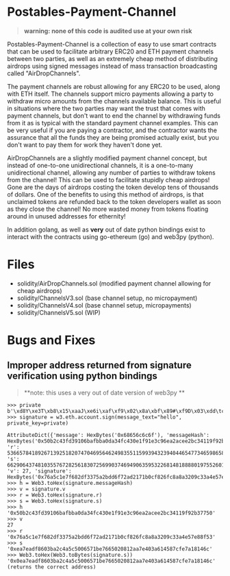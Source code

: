 # Postables-Payment-Channel

> **warning: none of this code is audited use at your own risk**

Postables-Payment-Channel is a collection of easy to use smart contracts that can be used to facilitate arbitrary ERC20 and ETH payment channels between two parties, as well as an extremely cheap method of distributing airdrops using signed messages instead of mass transaction broadcasting called "AirDropChannels". 

The payment channels are robust allowing for any ERC20 to be used, along with ETH itself. The channels support micro payments allowing a party to withdraw micro amounts from the channels available balance. This is useful in situations where the two parties may want the trust that comes with payment channels, but don't want to end the channel by withdrawing funds from it as is typical with the standard payment channel examples. This can be very useful if you are paying a contractor, and the contractor wants the assurance that all the funds they are being promised actually exist, but you don't want to pay them for work they haven't done yet.

AirDropChannels are a slightly modified payment channel concept, but instead of one-to-one unidirectional channels, it is a one-to-many unidirectional channel, allowing any number of parties to withdraw tokens from the channel! This can be used to facilitate stupidly cheap airdrops! Gone are the days of airdrops costing the token develop tens of thousands of dollars. One of the benefits to using this method of airdrops, is that unclaimed tokens are refunded back to the token developers wallet as soon as they close the channel! No  more wasted money from tokens floating around in unused addresses for ethernity!

In addition golang, as well as **very** out of date python bindings exist to interact with the contracts using go-ethereum (go) and web3py (python).

# Files

- solidity/AirDropChannels.sol (modified payment channel allowing for cheap airdrops)
- solidity/ChannelsV3.sol (base channel setup, no micropayment)
- solidity/ChannelsV4.sol (base channel setup, micropayments)
- solidity/ChannelsV5.sol (WIP)

# Bugs and Fixes

## Improper  address returned from signature verification using python bindings

> **note: this uses a very out of date version of web3py **

```
>>> private
b'\xd8Y\xe3T\xb8\x15\xaaJ\xe6i\xaf\xf9\x02\x8a\xbf\x89#\xf9D\x03\xdd\tc\xf2\xed\xc3\x9eQ\r\x98\xb7|'
>>> signature = w3.eth.account.sign(message_text="hello", private_key=private) 

AttributeDict({'message': HexBytes('0x68656c6c6f'), 'messageHash': HexBytes('0x50b2c43fd39106bafbba0da34fc430e1f91e3c96ea2acee2bc34119f92b37750'), 'r': 53665784189267139251820747046956462498355115993943239404465477346598658281299, 's': 6629064374810355767282561830725699037469490635953226814818888019755260187756, 'v': 27, 'signature': HexBytes('0x76a5c1e7f682df3375a2bdd6f72ad2171b0cf826fc8a8a3209c33a4e57e88f530ea7eadf8603ba2c4a5c5006571be7665020812aa7e403a614587cfe7a18146c1b')})
>>> h = Web3.toHex(signature.messageHash)
>>> v = signature.v
>>> r = Web3.toHex(signature.r)
>>> s = Web3.toHex(signature.s)
>>> h
'0x50b2c43fd39106bafbba0da34fc430e1f91e3c96ea2acee2bc34119f92b37750'
>>> v
27
>>> r
'0x76a5c1e7f682df3375a2bdd6f72ad2171b0cf826fc8a8a3209c33a4e57e88f53'
>>> s
'0xea7eadf8603ba2c4a5c5006571be7665020812aa7e403a614587cfe7a18146c'
>>> Web3.toHex(Web3.toBytes(signature.s))
'0x0ea7eadf8603ba2c4a5c5006571be7665020812aa7e403a614587cfe7a18146c' (returns the correct address)
```
